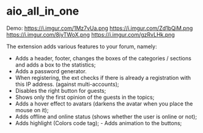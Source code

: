# aio_all_in_one
Demo:
https://i.imgur.com/1Mz7vUa.png
https://i.imgur.com/Zd1bQiM.png
https://i.imgur.com/8jyTWoX.png
https://i.imgur.com/gzRvLHk.png

The extension adds various features to your forum, namely: 
- Adds a header, footer, changes the boxes of the categories / sections and adds a box to the statistics; 
- Adds a password generator. 
- When registering, the ext checks if there is already a registration with this IP address. (against multi-accounts); 
- Disables the right button for guests; 
- Shows only the first opinion of the guests in the topics; 
- Adds a hover effect to avatars (darkens the avatar when you place the mouse on it); 
- Adds offline and online status (shows whether the user is online or not); 
- Adds highlight (Colors code tag); - Adds animation to the buttons;
